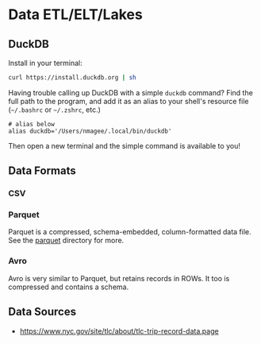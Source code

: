 # Data ETL/ELT/Lakes

## DuckDB

Install in your terminal:
```bash
curl https://install.duckdb.org | sh
```

Having trouble calling up DuckDB with a simple `duckdb` command? Find the full path to the program, and add it as an alias to your shell's resource file (`~/.bashrc` or `~/.zshrc`, etc.)

```
# alias below
alias duckdb='/Users/nmagee/.local/bin/duckdb'
```
Then open a new terminal and the simple command is available to you!

## Data Formats

### CSV

### Parquet

Parquet is a compressed, schema-embedded, column-formatted data file. See the [parquet](parquet/) directory for more.

### Avro

Avro is very similar to Parquet, but retains records in ROWs. It too is compressed and contains a schema.

## Data Sources

- https://www.nyc.gov/site/tlc/about/tlc-trip-record-data.page
